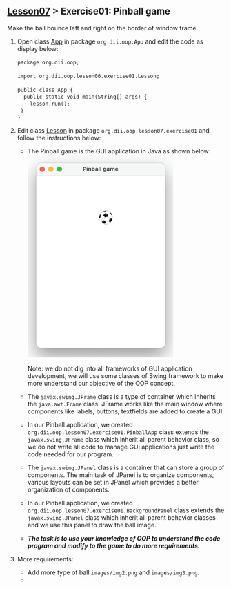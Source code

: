 ## [Lesson07](index.md) > Exercise01: Pinball game

Make the ball bounce left and right on the border of window frame.

1. Open class [App](../../app/src/main/java/org/dii/oop/App.java) in package `org.dii.oop.App` and edit the code as display below: 
   ```
   package org.dii.oop;

   import org.dii.oop.lesson06.exercise01.Lesson;

   public class App {
     public static void main(String[] args) {
       lesson.run();
    }
   }
   ```

2. Edit class [Lesson](../../app/src/main/java/org/dii/oop/lesson07/exercise01/Lesson.java) in package `org.dii.oop.lesson07.exercise01` and follow the instructions below:
   - The Pinball game is the GUI application in Java as shown below: 
     ![img.png](img.png)

     Note: we do not dig into all frameworks of GUI application development, we will use some classes of Swing framework to make more understand our objective of the OOP concept.
   - The `javax.swing.JFrame` class is a type of container which inherits the `java.awt.Frame` class. JFrame works like the main window where components like labels, buttons, textfields are added to create a GUI.
   - In our Pinball application, we created `org.dii.oop.lesson07.exercise01.PinballApp` class extends the `javax.swing.JFrame` class which inherit all parent behavior class, so we do not write all code to manage GUI applications just write the code needed for our program.
   - The `javax.swing.JPanel` class is a container that can store a group of components. The main task of JPanel is to organize components, various layouts can be set in JPanel which provides a better organization of components.
   - In our Pinball application, we created `org.dii.oop.lesson07.exercise01.BackgroundPanel` class extends the `javax.swing.JPanel` class which inherit all parent behavior classes and we use this panel to draw the ball image. 
   - **_The task is to use your knowledge of OOP to understand the code program and modify to the game to do more requirements._**

3. More requirements:
   - Add more type of ball `images/img2.png` and `images/img3.png`.
   - 
   